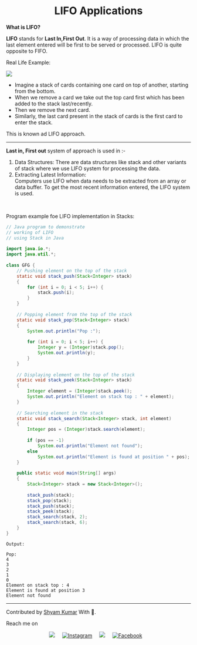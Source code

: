 <h1 align="center">LIFO Applications</h1>
<b> What is LIFO?</b>
<p></p>
<p><b>LIFO</b> stands for <b>Last In,First Out</b>. It is a way of processing data in which the last element entered will be first to be served or processed. LIFO is quite opposite to FIFO.</p>

Real Life Example:

<img src="https://www.pngitem.com/pimgs/m/525-5253971_download-for-free-cards-png-clipart-stack-of.png">

<p></p>

* Imagine a stack of cards containing one card on top of another, starting from the bottom.
* When we remove a card we take out the top card first which has been added to the stack last/recently.
* Then we remove the next card.
* Similarly, the last card present in the stack of cards is the first card to enter the stack.

This is known ad LIFO approach.


<hr>


<p><b>Last in, First out</b> system of approach is used in :-</p>


1. Data Structures:
There are data structures like stack and other variants of stack where we use LIFO system for processing the data.
2. Extracting Latest Information:<br>
Computers use LIFO when data needs to be extracted from an array or data buffer. To get the most recent information entered, the LIFO system is used.
<br>

Program example foe LIFO implementation in Stacks:


``` java
// Java program to demonstrate 
// working of LIFO 
// using Stack in Java 
  
import java.io.*; 
import java.util.*; 
  
class GFG { 
    // Pushing element on the top of the stack 
    static void stack_push(Stack<Integer> stack) 
    { 
        for (int i = 0; i < 5; i++) { 
            stack.push(i); 
        } 
    } 
  
    // Popping element from the top of the stack 
    static void stack_pop(Stack<Integer> stack) 
    { 
        System.out.println("Pop :"); 
  
        for (int i = 0; i < 5; i++) { 
            Integer y = (Integer)stack.pop(); 
            System.out.println(y); 
        } 
    } 
  
    // Displaying element on the top of the stack 
    static void stack_peek(Stack<Integer> stack) 
    { 
        Integer element = (Integer)stack.peek(); 
        System.out.println("Element on stack top : " + element); 
    } 
  
    // Searching element in the stack 
    static void stack_search(Stack<Integer> stack, int element) 
    { 
        Integer pos = (Integer)stack.search(element); 
  
        if (pos == -1) 
            System.out.println("Element not found"); 
        else
            System.out.println("Element is found at position " + pos); 
    } 
  
    public static void main(String[] args) 
    { 
        Stack<Integer> stack = new Stack<Integer>(); 
  
        stack_push(stack); 
        stack_pop(stack); 
        stack_push(stack); 
        stack_peek(stack); 
        stack_search(stack, 2); 
        stack_search(stack, 6); 
    } 
} 
```

```
Output:

Pop:
4
3
2
1
0
Element on stack top : 4
Element is found at position 3
Element not found 
```


<hr>

 Contributed by <a href="https://github.com/ShyamKumar1">Shyam Kumar</a> With 💜. 

 Reach me on
<p align='center'>
  <a href="https://www.linkedin.com/in/shyam-kumar-9b9841157/"><img src="https://img.shields.io/badge/linkedin-%230077B5.svg?&style=for-the-badge&logo=linkedin&logoColor=white" /></a>&nbsp;&nbsp;&nbsp;&nbsp;
  <a href="https://www.instagram.com/_smiling_storm_/" target="_blank"><img src="https://img.shields.io/badge/Instagram-%23E4405F.svg?&style=for-the-badge&logo=instagram&logoColor=white" alt="Instagram"></a>&nbsp;&nbsp;&nbsp;&nbsp;
  <a href="mailto:shyam.ceolife@gmail.com?subject=Olá%20Punit"><img src="https://img.shields.io/badge/gmail-%23D14836.svg?&style=for-the-badge&logo=gmail&logoColor=white" /></a>&nbsp;&nbsp;&nbsp;&nbsp;
  <a href="https://www.facebook.com/shyam.george15/" target="_blank"><img src="https://img.shields.io/badge/Facebook-%231877F2.svg?&style=for-the-badge&logo=facebook&logoColor=white" alt="Facebook"></a>&nbsp;&nbsp;&nbsp;&nbsp;
</p>
